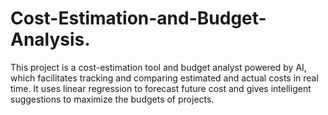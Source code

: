 # Cost-Estimation-and-Budget-Analysis.
This project is a cost-estimation tool and budget analyst powered by AI, which facilitates tracking and comparing estimated and actual costs in real time. It uses linear regression to forecast future cost and gives intelligent suggestions to maximize the budgets of projects.
